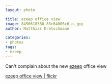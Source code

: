 ```yaml
---
layout: photo

title: ezeep office view
image: 8450618380_83c64006c6_o.jpg
author: Matthias Kretschmann

categories:
- photos
tags:
- ezeep
---
```


Can't complain about the new [ezeep](http://ezeep.com) office view

[ezeep office view | flickr](http://www.flickr.com/photos/krema/8450618380)
